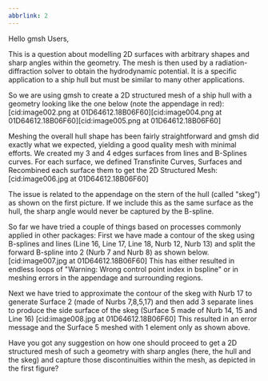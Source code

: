 ```yaml
---
abbrlink: 2
---
```


Hello gmsh Users,

This is a question about modelling 2D surfaces with arbitrary shapes and sharp angles within the geometry.
The mesh is then used by a radiation-diffraction solver to obtain the hydrodynamic potential.
It is a specific application to a ship hull but must be similar to many other applications.

So we are using gmsh to create a 2D structured mesh of a ship hull with a geometry looking like the one below (note the appendage in red):
[cid:image002.png at 01D64612.18B06F60][cid:image004.png at 01D64612.18B06F60][cid:image005.png at 01D64612.18B06F60]

Meshing the overall hull shape has been fairly straightforward and gmsh did exactly what we expected, yielding a good quality mesh with minimal efforts. We created my 3 and 4 edges surfaces from lines and B-Splines curves. For each surface, we defined Transfinite Curves, Surfaces and Recombined each surface them to get the 2D Structured Mesh:
[cid:image006.jpg at 01D64612.18B06F60]

The issue is related to the appendage on the stern of the hull (called "skeg") as shown on the first picture. If we include this as the same surface as the hull, the sharp angle would never be captured by the B-spline.

So far we have tried a couple of things based on processes commonly applied in other packages:
First we have made a contour of the skeg using B-splines and lines (Line 16, Line 17, Line 18, Nurb 12, Nurb 13) and split the forward B-spline into 2 (Nurb 7 and Nurb 8)  as shown below.
[cid:image007.jpg at 01D64612.18B06F60]
This has either resulted in endless loops of "Warning: Wrong control point index in bspline" or in meshing errors in the appendage and surrounding regions.

Next we have tried to approximate the contour of the skeg with Nurb 17 to generate Surface 2 (made of Nurbs 7,8,5,17) and then add 3 separate lines to produce the side surface of the skeg (Surface 5 made of Nurb 14, 15 and Line 16)
[cid:image008.jpg at 01D64612.18B06F60]
This resulted in an error message and the Surface 5 meshed with 1 element only as shown above.

Have you got any suggestion on how one should proceed to get a 2D structured mesh of such a geometry with sharp angles (here, the hull and the skeg) and capture those discontinuities within the mesh, as depicted in the first figure?
